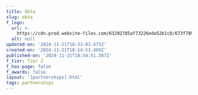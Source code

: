 ```yaml
---
title: Okta
slug: okta
f_logo:
  url: >-
    https://cdn.prod.website-files.com/63292785af73226ede52b1c8/673f789d92f861700a23ee24__okta%25201.svg
  alt: null
updated-on: '2024-11-21T18:33:03.673Z'
created-on: '2024-11-21T18:14:53.469Z'
published-on: '2024-11-21T18:54:51.587Z'
f_tier: Tier 2
f_has-page: false
f_awards: false
layout: '[partnerships].html'
tags: partnerships
---
```



